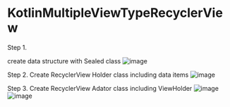 # KotlinMultipleViewTypeRecyclerView


Step 1.

create data structure with Sealed class
![image](https://user-images.githubusercontent.com/53125879/139487512-4eba868b-53fd-4298-bdb6-9c52f3407713.png)

Step 2.
Create RecyclerView Holder class including data items
![image](https://user-images.githubusercontent.com/53125879/139487946-fdb8eea1-83be-428e-9346-a0a1e513c5af.png)

Step 3. 
Create RecyclerView Adator class including ViewHolder
![image](https://user-images.githubusercontent.com/53125879/139488086-317895ed-9493-459b-abe9-0f12ce429a17.png)
![image](https://user-images.githubusercontent.com/53125879/139488189-b78d175e-b500-4f52-ba5e-596bf1c91bd7.png)

